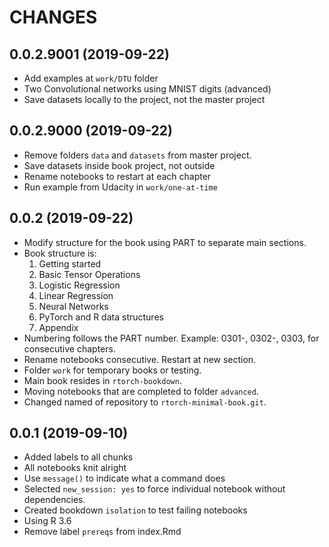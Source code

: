 # CHANGES

## 0.0.2.9001 (2019-09-22)
* Add examples at `work/DTU` folder
* Two Convolutional networks using MNIST digits (advanced)
* Save datasets locally to the project, not the master project


## 0.0.2.9000 (2019-09-22)
* Remove folders `data` and `datasets` from master project.
* Save datasets inside book project, not outside
* Rename notebooks to restart at each chapter
* Run example from Udacity in `work/one-at-time`

## 0.0.2 (2019-09-22)
* Modify structure for the book using PART to separate main sections.
* Book structure is:
  1. Getting started
  2. Basic Tensor Operations
  3. Logistic Regression
  4. Linear Regression
  5. Neural Networks
  6. PyTorch and R data structures
  7. Appendix
* Numbering follows the PART number. Example: 0301-, 0302-, 0303, for consecutive chapters. 
* Rename notebooks consecutive. Restart at new section.
* Folder `work` for temporary books or testing.
* Main book resides in `rtorch-bookdown`.
* Moving notebooks that are completed to folder `advanced`.
* Changed named of repository to `rtorch-minimal-book.git`.


## 0.0.1 (2019-09-10)
* Added labels to all chunks
* All notebooks knit alright
* Use `message()` to indicate what a command does
* Selected `new_session: yes` to force individual notebook without dependencies.
* Created bookdown `isolation` to test failing notebooks
* Using R 3.6
* Remove label `prereqs` from index.Rmd
